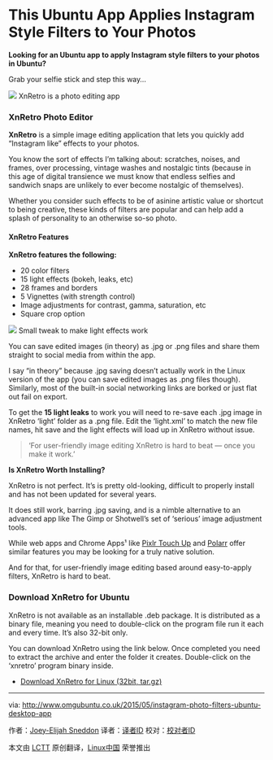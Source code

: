 This Ubuntu App Applies Instagram Style Filters to Your Photos
================================================================================
**Looking for an Ubuntu app to apply Instagram style filters to your photos in Ubuntu?**

Grab your selfie stick and step this way…

![](http://www.omgubuntu.co.uk/wp-content/uploads/2015/05/instagram-app.jpg)
XnRetro is a photo editing app

### XnRetro Photo Editor ###

**XnRetro** is a simple image editing application that lets you quickly add “Instagram like” effects to your photos.

You know the sort of effects I’m talking about: scratches, noises, and frames, over processing, vintage washes and nostalgic tints (because in this age of digital transience we must know that endless selfies and sandwich snaps are unlikely to ever become nostalgic of themselves).

Whether you consider such effects to be of asinine artistic value or shortcut to being creative, these kinds of filters are popular and can help add a splash of personality to an otherwise so-so photo.

#### XnRetro Features ####

**XnRetro features the following:**

- 20 color filters
- 15 light effects (bokeh, leaks, etc)
- 28 frames and borders
- 5 Vignettes (with strength control)
- Image adjustments for contrast, gamma, saturation, etc
- Square crop option

![](http://www.omgubuntu.co.uk/wp-content/uploads/2015/05/Screen-Shot-2015-05-10-at-23.30.01-e1431297068833.png)
Small tweak to make light effects work

You can save edited images (in theory) as .jpg or .png files and share them straight to social media from within the app.

I say “in theory” because .jpg saving doesn’t actually work in the Linux version of the app (you can save edited images as .png files though). Similarly, most of the built-in social networking links are borked or just flat out fail on export.

To get the **15 light leaks** to work you will need to re-save each .jpg image in XnRetro ‘light’ folder as a .png file. Edit the ‘light.xml’ to match the new file names, hit save and the light effects will load up in XnRetro without issue.

> ‘For user-friendly image editing XnRetro is hard to beat — once you make it work.’

**Is XnRetro Worth Installing?**

XnRetro is not perfect. It’s is pretty old-looking, difficult to properly install and has not been updated for several years.

It does still work, barring .jpg saving, and is a nimble alternative to an advanced app like The Gimp or Shotwell’s set of ‘serious’ image adjustment tools.

While web apps and Chrome Apps¹ like [Pixlr Touch Up][1] and [Polarr][2] offer similar features you may be looking for a truly native solution.

And for that, for user-friendly image editing based around easy-to-apply filters, XnRetro is hard to beat.

### Download XnRetro for Ubuntu ###

XnRetro is not available as an installable .deb package. It is distributed as a binary file, meaning you need to double-click on the program file run it each and every time.  It’s also 32-bit only.

You can download XnRetro using the link below. Once completed you need to extract the archive and enter the folder it creates. Double-click on the ‘xnretro’ program binary inside.

- [Download XnRetro for Linux (32bit, tar.gz)][3]

--------------------------------------------------------------------------------

via: http://www.omgubuntu.co.uk/2015/05/instagram-photo-filters-ubuntu-desktop-app

作者：[Joey-Elijah Sneddon][a]
译者：[译者ID](https://github.com/译者ID)
校对：[校对者ID](https://github.com/校对者ID)

本文由 [LCTT](https://github.com/LCTT/TranslateProject) 原创翻译，[Linux中国](https://linux.cn/) 荣誉推出

[a]:https://plus.google.com/117485690627814051450/?rel=author
[1]:http://www.omgchrome.com/?s=pixlr
[2]:http://www.omgchrome.com/the-best-chrome-apps-of-2014/
[3]:http://www.xnview.com/en/xnretro/#downloads